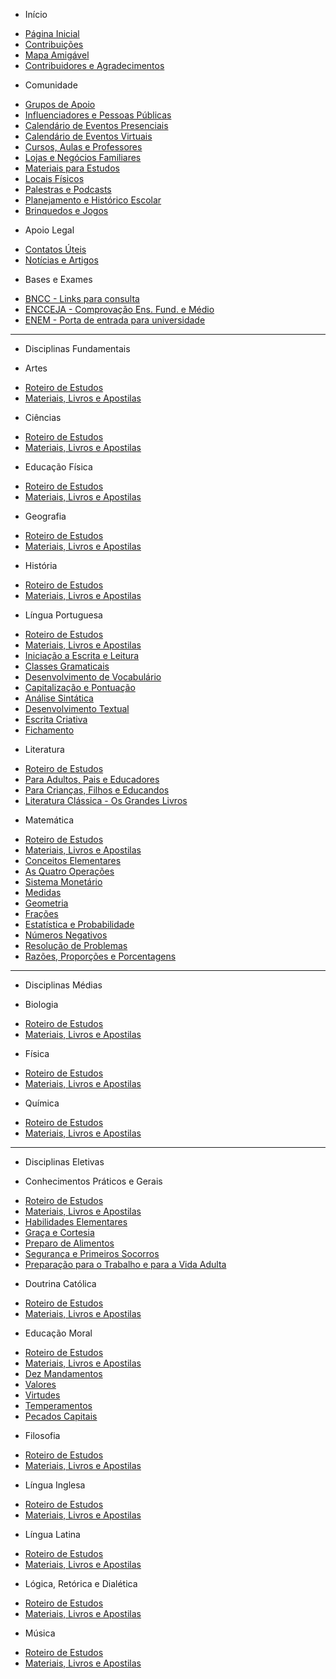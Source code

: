 - Início

* [Página Inicial](/)
* [Contribuições](Início/CONTRIBUTING)
* [Mapa Amigável](Início/Mapa_Amigável)
* [Contribuidores e Agradecimentos](Início/Contribuidores_e_Agradecimentos)

- Comunidade

* [Grupos de Apoio](Comunidade/Grupos_de_Apoio)
* [Influenciadores e Pessoas Públicas](Comunidade/Influenciadores_e_Pessoas_Públicas)
* [Calendário de Eventos Presenciais](Comunidade/Calendário_de_Eventos_Presenciais)
* [Calendário de Eventos Virtuais](Comunidade/Calendário_de_Eventos_Virtuais)
* [Cursos, Aulas e Professores](Comunidade/Cursos_Aulas_e_Professores)
* [Lojas e Negócios Familiares](Comunidade/Lojas_e_Negócios_Familiares)
* [Materiais para Estudos](Comunidade/Materiais_para_Estudos)
* [Locais Físicos](Comunidade/Locais_Físicos)
* [Palestras e Podcasts](Comunidade/Palestras_e_Podcasts)
* [Planejamento e Histórico Escolar](Comunidade/Planejamento_e_Histórico_Escolar)
* [Brinquedos e Jogos](Comunidade/Brinquedos_e_Jogos)

- Apoio Legal

* [Contatos Úteis](Apoio_Legal/Contatos_Úteis)
* [Notícias e Artigos](Apoio_Legal/Notícias_e_Artigos)

- Bases e Exames

* [BNCC - Links para consulta](Bases_e_Exames/BNCC_Links_para_consulta)
* [ENCCEJA - Comprovação Ens. Fund. e Médio](Bases_e_Exames/ENCCEJA)
* [ENEM - Porta de entrada para universidade](Bases_e_Exames/ENEM)

---

- Disciplinas Fundamentais

- Artes

* [Roteiro de Estudos](Artes/Roteiro_de_Estudos)
* [Materiais, Livros e Apostilas](Artes/Materiais_Livros_e_Apostilas)

- Ciências

* [Roteiro de Estudos](Ciências/Roteiro_de_Estudos)
* [Materiais, Livros e Apostilas](Ciências/Materiais_Livros_e_Apostilas)

- Educação Física

* [Roteiro de Estudos](Educação_Física/Roteiro_de_Estudos)
* [Materiais, Livros e Apostilas](Educação_Física/Materiais_Livros_e_Apostilas)

- Geografia

* [Roteiro de Estudos](Geografia/Roteiro_de_Estudos)
* [Materiais, Livros e Apostilas](Geografia/Materiais_Livros_e_Apostilas)

- História

* [Roteiro de Estudos](História/Roteiro_de_Estudos)
* [Materiais, Livros e Apostilas](História/Materiais_Livros_e_Apostilas)

- Língua Portuguesa

* [Roteiro de Estudos](Língua_Portuguesa/Roteiro_de_Estudos)
* [Materiais, Livros e Apostilas](Língua_Portuguesa/Materiais_Livros_e_Apostilas)
* [Iniciação a Escrita e Leitura](Língua_Portuguesa/Iniciação_a_Escrita_e_Leitura)
* [Classes Gramaticais](Língua_Portuguesa/Classes_Gramaticais)
* [Desenvolvimento de Vocabulário](Língua_Portuguesa/Desenvolvimento_de_Vocabulário)
* [Capitalização e Pontuação](Língua_Portuguesa/Capitalização_e_Pontuação)
* [Análise Sintática](Língua_Portuguesa/Análise_Sintática)
* [Desenvolvimento Textual](Língua_Portuguesa/Desenvolvimento_Textual)
* [Escrita Criativa](Língua_Portuguesa/Escrita_Criativa)
* [Fichamento](Língua_Portuguesa/Fichamento)

- Literatura

* [Roteiro de Estudos](Literatura/Roteiro_de_Estudos)
* [Para Adultos, Pais e Educadores](Literatura/Para_Adultos_Pais_e_Educadores)
* [Para Crianças, Filhos e Educandos](Literatura/Para_Crianças_Filhos_e_Educandos)
* [Literatura Clássica - Os Grandes Livros](Literatura/Literatura_Clássica_Grandes_Livros)

- Matemática

* [Roteiro de Estudos](Matemática/Roteiro_de_Estudos)
* [Materiais, Livros e Apostilas](Matemática/Materiais_Livros_e_Apostilas)
* [Conceitos Elementares](Matemática/Conceitos_Elementares)
* [As Quatro Operações](Matemática/As_Quatro_Operações)
* [Sistema Monetário](Matemática/Sistema_Monetário)
* [Medidas](Matemática/Medidas)
* [Geometria](Matemática/Geometria)
* [Frações](Matemática/Frações)
* [Estatística e Probabilidade](Matemática/Estatística_e_Probabilidade)
* [Números Negativos](Matemática/Números_Negativos)
* [Resolução de Problemas](Matemática/Resolução_de_Problemas)
* [Razões, Proporções e Porcentagens](Matemática/Razões_Proporções_e_Porcentagens)

---

- Disciplinas Médias

- Biologia

* [Roteiro de Estudos](Biologia/Roteiro_de_Estudos)
* [Materiais, Livros e Apostilas](Biologia/Materiais_Livros_e_Apostilas)

- Física

* [Roteiro de Estudos](Física/Roteiro_de_Estudos)
* [Materiais, Livros e Apostilas](Física/Materiais_Livros_e_Apostilas)

- Química

* [Roteiro de Estudos](Química/Roteiro_de_Estudos)
* [Materiais, Livros e Apostilas](Química/Materiais_Livros_e_Apostilas)

---

- Disciplinas Eletivas

- Conhecimentos Práticos e Gerais

* [Roteiro de Estudos](Conhecimentos/Roteiro_de_Estudos)
* [Materiais, Livros e Apostilas](Conhecimentos/Materiais_Livros_e_Apostilas)
* [Habilidades Elementares](Conhecimentos/Habilidades_Elementares)
* [Graça e Cortesia](Conhecimentos/Graça_e_cortesia)
* [Preparo de Alimentos](Conhecimentos/Preparo_de_alimentos)
* [Segurança e Primeiros Socorros](Conhecimentos/Segurança_e_Primeiros_Socorros)
* [Preparação para o Trabalho e para a Vida Adulta](Conhecimentos/Preparação_para_o_Trabalho_e_para_a_Vida_Adulta)

- Doutrina Católica

* [Roteiro de Estudos](Doutrina_Católica/Roteiro_de_Estudos)
* [Materiais, Livros e Apostilas](Doutrina_Católica/Materiais_Livros_e_Apostilas)

- Educação Moral

* [Roteiro de Estudos](Educação_Moral/Roteiro_de_Estudos)
* [Materiais, Livros e Apostilas](Educação_Moral/Materiais_Livros_e_Apostilas)
* [Dez Mandamentos](Educação_Moral/Dez_Mandamentos)
* [Valores](Educação_Moral/Valores)
* [Virtudes](Educação_Moral/Virtudes)
* [Temperamentos](Educação_Moral/Temperamentos)
* [Pecados Capitais](Educação_Moral/Pecados_Capitais)

- Filosofia

* [Roteiro de Estudos](Filosofia/Roteiro_de_Estudos)
* [Materiais, Livros e Apostilas](Filosofia/Materiais_Livros_e_Apostilas)

- Língua Inglesa

* [Roteiro de Estudos](Língua_Inglesa/Roteiro_de_Estudos)
* [Materiais, Livros e Apostilas](Língua_Inglesa/Materiais_Livros_e_Apostilas)

- Língua Latina

* [Roteiro de Estudos](Língua_Latina/Roteiro_de_Estudos)
* [Materiais, Livros e Apostilas](Língua_Latina/Materiais_Livros_e_Apostilas)

- Lógica, Retórica e Dialética

* [Roteiro de Estudos](Lógica_Retória_e_Dialética/Roteiro_de_Estudos)
* [Materiais, Livros e Apostilas](Lógica_Retória_e_Dialética/Materiais_Livros_e_Apostilas)

- Música

* [Roteiro de Estudos](Música/Roteiro_de_Estudos)
* [Materiais, Livros e Apostilas](Música/Materiais_Livros_e_Apostilas)
